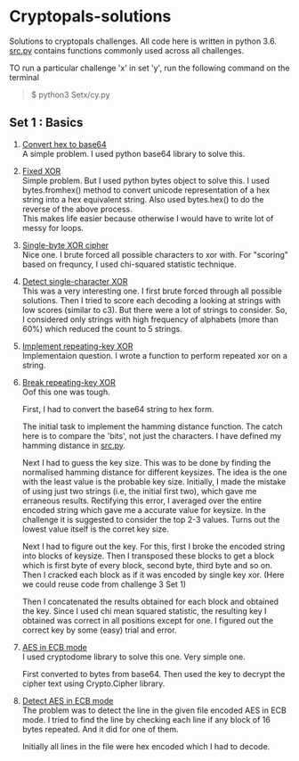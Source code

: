 # Cryptopals-solutions

Solutions to cryptopals challenges. All code here is written in python 3.6. [src.py](./src.py) contains functions commonly used across all challenges.

TO run a particular challenge 'x' in set 'y', run the following command on the terminal

> $ python3 Setx/cy.py

## Set 1 : Basics

1. [Convert hex to base64](./Set1/c1.py)  
    A simple problem. I used python base64 library to solve this.

2. [Fixed XOR](./Set1/c2.py)  
    Simple problem. But I used python bytes object to solve this. I used bytes.fromhex() method to convert unicode representation of a hex string into a hex equivalent string. Also used bytes.hex() to do the reverse of the above process.   
This makes life easier because otherwise I would have to write lot of messy for loops.

3. [Single-byte XOR cipher](./Set1/c3.py)  
    Nice one. I brute forced all possible characters to xor with. For "scoring" based on frequncy, I used chi-squared statistic technique. 

4. [Detect single-character XOR](./Set1/c4.py)  
    This was a very interesting one. I first brute forced through all possible solutions. Then I tried to score each decoding a looking at strings with low scores (similar to c3). But there were a lot of strings to consider. So, I considered only strings with high frequency of alphabets (more than 60%) which reduced the count to 5 strings.

5. [Implement repeating-key XOR](./Set1/c5.py)  
    Implementaion question. I wrote a function to perform repeated xor on a string.

6. [Break repeating-key XOR](./Set1/c6.py)  
    Oof this one was tough.

    First, I had to convert the base64 string to hex form.

    The initial task to implement the hamming distance function. The catch here is to compare the 'bits', not just the characters. I have defined my hamming distance in [src.py](./src.py). 

     Next I had to guess the key size. This was to be done by finding the normalised hamming distance for different keysizes. The idea is the one with the least value is the probable key size. Initially, I made the mistake of using just two strings (i.e, the initial first two), which gave me erraneous results. Rectifying this error,  I averaged over the entire encoded string which gave me a accurate value for keysize. In the challenge it is suggested to consider the top 2-3 values. Turns out the lowest value itself is the corret key size.

    Next I had to figure out the key. For this, first I broke the encoded string into blocks of keysize. Then I transposed these blocks to get a block which is first byte of every block, second byte, third byte and so on. Then I cracked each block as if it was encoded by single key xor. (Here we could reuse code from challenge 3 Set 1)
   
    Then I concatenated the results obtained for each block and obtained the key. Since I used chi mean squared statistic, the resulting key I obtained was correct in all positions except for one. I figured out the correct key by some (easy) trial and error.

7. [AES in ECB mode](./Set1/c7.py)  
    I used cryptodome library to solve this one. Very simple one. 

    First converted to bytes from base64. Then used the key to decrypt the cipher text using Crypto.Cipher library.

8. [Detect AES in ECB mode](./Set1/c8.py)  
    The problem was to detect the line in the given file encoded AES in ECB mode. I tried to find the line by checking each line if any block of 16 bytes repeated. And it did for one of them. 

    Initially all lines in the file were hex encoded which I had to decode.


